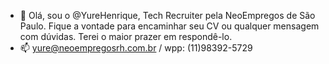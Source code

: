 - 👋 Olá, sou o @YureHenrique, Tech Recruiter pela NeoEmpregos de São Paulo. 
Fique a vontade para encaminhar seu CV ou qualquer mensagem com dúvidas. Terei o maior prazer em respondê-lo. 
- 📫 yure@neoempregosrh.com.br / wpp: (11)98392-5729
